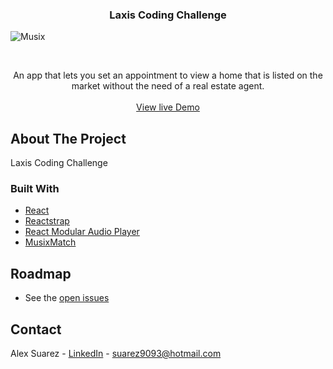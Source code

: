  <h3 align="center">Laxis Coding Challenge</h3>
 
![Musix](gif/demo.gif)

<!-- PROJECT LOGO -->
<br />
<p align="center">
  
  
  <p align="center">
    An app that lets you set an appointment to view a home that is listed on the market without the need of a real estate agent.
    <br />
    <br />
    <a href="#">View live Demo</a>
  </p>
</p>

<!-- ABOUT THE PROJECT -->

## About The Project

Laxis Coding Challenge

### Built With

- [React](https://reactjs.org/)
- [Reactstrap](https://reactstrap.github.io/)
- [React Modular Audio Player](https://github.com/retrofuturejosh/react-modular-audio-player)
- [MusixMatch](https://developer.musixmatch.com/)

<!-- ROADMAP -->

## Roadmap

- See the [open issues]()

<!-- CONTACT -->

## Contact

Alex Suarez - [LinkedIn](https://www.linkedin.com/in/alexsuarez9093/) - suarez9093@hotmail.com
